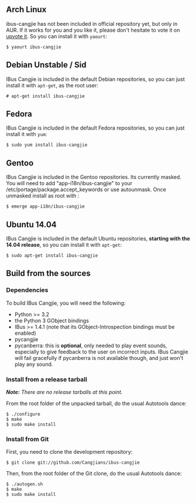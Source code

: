 ## Arch Linux

ibus-cangjie has not been included in official repository yet, but only in AUR.
If it works for you and you like it, please don't hesitate to vote it on
[upvote it](https://aur.archlinux.org/packages/ibus-cangjie/).
So you can install it with `yaourt`:

```
$ yaourt ibus-cangjie
```

## Debian Unstable / Sid

IBus Cangjie is included in the default Debian repositories, so you can just
install it with `apt-get`, as the root user:

```
# apt-get install ibus-cangjie
```

## Fedora

IBus Cangjie is included in the default Fedora repositories, so you can just
install it with `yum`:

```
$ sudo yum install ibus-cangjie
```

## Gentoo

IBus Cangjie is included in the Gentoo repositories. Its currently masked.
You will need to add "app-i18n/ibus-cangjie" to your /etc/portage/package.accept_keywords 
or use autounmask. Once unmasked install as root with :

```
$ emerge app-i18n/ibus-cangjie
```

## Ubuntu 14.04

IBus Cangjie is included in the default Ubuntu repositories, **starting with
the 14.04 release**, so you can install it with `apt-get`:

```
$ sudo apt-get install ibus-cangjie
```

## Build from the sources

### Dependencies

To build IBus Cangjie, you will need the following:

* Python >= 3.2
* the Python 3 GObject bindings
* IBus >= 1.4.1 (note that its GObject-Introspection bindings must be enabled)
* pycangjie
* pycanberra: this is **optional**, only needed to play event sounds,
  especially to give feedback to the user on incorrect inputs. IBus Cangjie
  will fail gracefully if pycanberra is not available though, and just won't
  play any sound.

### Install from a release tarball

_**Note:** There are no release tarballs at this point._

From the root folder of the unpacked tarball, do the usual Autotools dance:

```
$ ./configure
$ make
$ sudo make install
```

### Install from Git

First, you need to clone the development repository:

```
$ git clone git://github.com/Cangjians/ibus-cangjie
```

Then, from the root folder of the Git clone, do the usual Autotools dance:

```
$ ./autogen.sh
$ make
$ sudo make install
```
